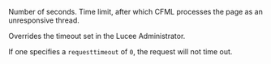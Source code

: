 Number of seconds. Time limit, after which CFML processes the page as an unresponsive thread.

Overrides the timeout set in the Lucee Administrator.

If one specifies a `requesttimeout` of `0`, the request will not time out.
